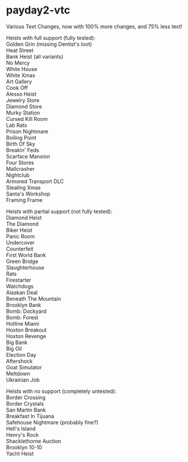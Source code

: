 # payday2-vtc
Various Text Changes, now with 100% more changes, and 75% less text!

Heists with full support (fully tested):  
Golden Grin (missing Dentist's loot)  
Heat Street  
Bank Heist (all variants)  
No Mercy  
White House  
White Xmas  
Art Gallery  
Cook Off  
Alesso Heist  
Jewelry Store  
Diamond Store  
Murky Station  
Cursed Kill Room  
Lab Rats  
Prison Nightmare  
Boiling Point  
Birth Of Sky  
Breakin' Feds  
Scarface Mansion  
Four Stores  
Mallcrasher  
Nightclub  
Armored Transport DLC  
Stealing Xmas  
Santa's Workshop  
Framing Frame  

Heists with partial support (not fully tested):  
Diamond Heist  
The Diamond  
Biker Heist  
Panic Room  
Undercover  
Counterfeit  
First World Bank   
Green Bridge  
Slaughterhouse  
Rats  
Firestarter  
Watchdogs  
Alaskan Deal  
Beneath The Mountain  
Brooklyn Bank  
Bomb: Dockyard  
Bomb: Forest  
Hotline Miami  
Hoxton Breakout  
Hoxton Revenge  
Big Bank  
Big Oil  
Election Day  
Aftershock  
Goat Simulator  
Meltdown  
Ukrainian Job  

Heists with no support (completely untested):  
Border Crossing  
Border Crystals  
San Martin Bank  
Breakfast In Tijuana  
Safehouse Nightmare (probably fine?)  
Hell's Island  
Henry's Rock  
Shacklethorne Auction  
Brooklyn 10-10  
Yacht Heist  

